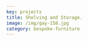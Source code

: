 ```yaml
---
key: projects
title: Shelving and Storage.
image: /img/gay-158.jpg
category: bespoke-furniture
---
```


